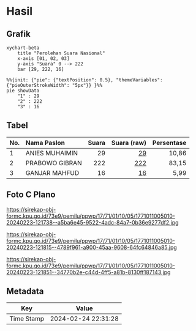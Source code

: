 # Hasil

## Grafik

```mermaid
xychart-beta
    title "Perolehan Suara Nasional"
    x-axis [01, 02, 03]
    y-axis "Suara" 0 --> 222
    bar [29, 222, 16]
```

```mermaid
%%{init: {"pie": {"textPosition": 0.5}, "themeVariables": {"pieOuterStrokeWidth": "5px"}} }%%
pie showData
    "1" : 29
    "2" : 222
    "3" : 16
```

## Tabel

| No. | Nama Paslon    | Suara | Suara (raw) | Persentase |
|:--- |:-------------- | -----:| -----------:| ----------:|
| 1   | ANIES MUHAIMIN | 29    | [29][p-1]   | 10,86      |
| 2   | PRABOWO GIBRAN | 222   | [222][p-2]  | 83,15      |
| 3   | GANJAR MAHFUD  | 16    | [16][p-3]   | 5,99       |


[p-1]: https://github.com/gigit-pemilu/pemilu-2024/blob/main/pilpres/hitung-suara/sub/17-bengkulu/sub/71-kota-bengkulu/sub/01-selebar/sub/1005-betungan/sub/010-tps/sub/paslon-1.txt
[p-2]: https://github.com/gigit-pemilu/pemilu-2024/blob/main/pilpres/hitung-suara/sub/17-bengkulu/sub/71-kota-bengkulu/sub/01-selebar/sub/1005-betungan/sub/010-tps/sub/paslon-2.txt
[p-3]: https://github.com/gigit-pemilu/pemilu-2024/blob/main/pilpres/hitung-suara/sub/17-bengkulu/sub/71-kota-bengkulu/sub/01-selebar/sub/1005-betungan/sub/010-tps/sub/paslon-3.txt

## Foto C Plano

https://sirekap-obj-formc.kpu.go.id/73e9/pemilu/ppwp/17/71/01/10/05/1771011005010-20240223-121738--a5ba6e45-9522-4adc-84a7-0b36e9277df2.jpg

https://sirekap-obj-formc.kpu.go.id/73e9/pemilu/ppwp/17/71/01/10/05/1771011005010-20240223-121815--4789f961-a900-45aa-9608-64fc64846a85.jpg

https://sirekap-obj-formc.kpu.go.id/73e9/pemilu/ppwp/17/71/01/10/05/1771011005010-20240223-121851--34770b2e-c44d-4ff5-a81b-8130ff187143.jpg


## Metadata

| Key        | Value               |
| ---------- | ------------------- |
| Time Stamp | 2024-02-24 22:31:28 |



